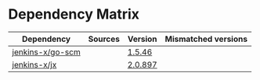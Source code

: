 # Dependency Matrix

Dependency | Sources | Version | Mismatched versions
---------- | ------- | ------- | -------------------
[jenkins-x/go-scm](https://github.com/jenkins-x/go-scm) |  | [1.5.46]() | 
[jenkins-x/jx](https://github.com/jenkins-x/jx) |  | [2.0.897](https://github.com/jenkins-x/jx/releases/tag/v2.0.897) | 
